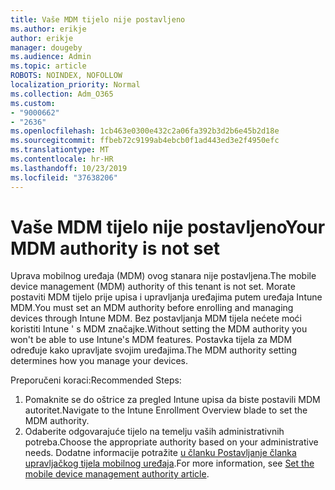 ```yaml
---
title: Vaše MDM tijelo nije postavljeno
ms.author: erikje
author: erikje
manager: dougeby
ms.audience: Admin
ms.topic: article
ROBOTS: NOINDEX, NOFOLLOW
localization_priority: Normal
ms.collection: Adm_O365
ms.custom:
- "9000662"
- "2636"
ms.openlocfilehash: 1cb463e0300e432c2a06fa392b3d2b6e45b2d18e
ms.sourcegitcommit: ffbeb72c9199ab4ebcb0f1ad443ed3e2f4950efc
ms.translationtype: MT
ms.contentlocale: hr-HR
ms.lasthandoff: 10/23/2019
ms.locfileid: "37638206"
---
```

# <a name="your-mdm-authority-is-not-set"></a><span data-ttu-id="a460b-102">Vaše MDM tijelo nije postavljeno</span><span class="sxs-lookup"><span data-stu-id="a460b-102">Your MDM authority is not set</span></span>

<span data-ttu-id="a460b-103">Uprava mobilnog uređaja (MDM) ovog stanara nije postavljena.</span><span class="sxs-lookup"><span data-stu-id="a460b-103">The mobile device management (MDM) authority of this tenant is not set.</span></span> <span data-ttu-id="a460b-104">Morate postaviti MDM tijelo prije upisa i upravljanja uređajima putem uređaja Intune MDM.</span><span class="sxs-lookup"><span data-stu-id="a460b-104">You must set an MDM authority before enrolling and managing devices through Intune MDM.</span></span> <span data-ttu-id="a460b-105">Bez postavljanja MDM tijela nećete moći koristiti Intune ' s MDM značajke.</span><span class="sxs-lookup"><span data-stu-id="a460b-105">Without setting the MDM authority you won't be able to use Intune's MDM features.</span></span> <span data-ttu-id="a460b-106">Postavka tijela za MDM određuje kako upravljate svojim uređajima.</span><span class="sxs-lookup"><span data-stu-id="a460b-106">The MDM authority setting determines how you manage your devices.</span></span>

<span data-ttu-id="a460b-107">Preporučeni koraci:</span><span class="sxs-lookup"><span data-stu-id="a460b-107">Recommended Steps:</span></span>
1. <span data-ttu-id="a460b-108">Pomaknite se do oštrice za pregled Intune upisa da biste postavili MDM autoritet.</span><span class="sxs-lookup"><span data-stu-id="a460b-108">Navigate to the Intune Enrollment Overview blade to set the MDM authority.</span></span>
2. <span data-ttu-id="a460b-109">Odaberite odgovarajuće tijelo na temelju vaših administrativnih potreba.</span><span class="sxs-lookup"><span data-stu-id="a460b-109">Choose the appropriate authority based on your administrative needs.</span></span> <span data-ttu-id="a460b-110">Dodatne informacije potražite [u članku Postavljanje članka upravljačkog tijela mobilnog uređaja](https://docs.microsoft.com/intune/mdm-authority-set).</span><span class="sxs-lookup"><span data-stu-id="a460b-110">For more information, see [Set the mobile device management authority article](https://docs.microsoft.com/intune/mdm-authority-set).</span></span>